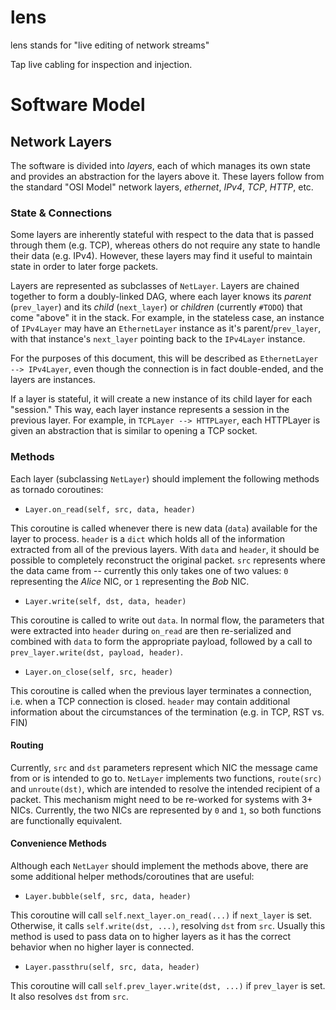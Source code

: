 # lens
lens stands for "live editing of network streams"

Tap live cabling for inspection and injection.



Software Model
==============

Network Layers
--------------

The software is divided into *layers*, each of which manages its own state and provides an abstraction for the layers above it. These layers follow from the standard "OSI Model" network layers, *ethernet*, *IPv4*, *TCP*, *HTTP*, etc.

### State & Connections

Some layers are inherently stateful with respect to the data that is passed through them (e.g. TCP), whereas others do not require any state to handle their data (e.g. IPv4). However, these layers may find it useful to maintain state in order to later forge packets.

Layers are represented as subclasses of ``NetLayer``. Layers are chained together to form a doubly-linked DAG, where each layer knows its *parent* (``prev_layer``) and its *child* (``next_layer``) or *children* (currently ``#TODO``) that come "above" it in the stack. For example, in the stateless case, an instance of ``IPv4Layer`` may have an ``EthernetLayer`` instance as it's parent/``prev_layer``, with that instance's ``next_layer`` pointing back to the ``IPv4Layer`` instance.

For the purposes of this document, this will be described as ``EthernetLayer --> IPv4Layer``, even though the connection is in fact double-ended, and the layers are instances.

If a layer is stateful, it will create a new instance of its child layer for each "session." This way, each layer instance represents a session in the previous layer. For example, in ``TCPLayer --> HTTPLayer``, each HTTPLayer is given an abstraction that is similar to opening a TCP socket.

### Methods

Each layer (subclassing ``NetLayer``) should implement the following methods as tornado coroutines:

- ``Layer.on_read(self, src, data, header)``

This coroutine is called whenever there is new data (``data``) available for the layer to process. ``header`` is a ``dict`` which holds all of the information extracted from all of the previous layers. With ``data`` and ``header``, it should be possible to completely reconstruct the original packet. ``src`` represents where the data came from -- currently this only takes one of two values: ``0`` representing the *Alice* NIC, or ``1`` representing the *Bob* NIC.

- ``Layer.write(self, dst, data, header)``

This coroutine is called to write out ``data``. In normal flow, the parameters that were extracted into ``header`` during ``on_read`` are then re-serialized and combined with ``data`` to form the appropriate payload, followed by a call to ``prev_layer.write(dst, payload, header)``.

- ``Layer.on_close(self, src, header)``

This coroutine is called when the previous layer terminates a connection, i.e. when a TCP connection is closed. ``header`` may contain additional information about the circumstances of the termination (e.g. in TCP, RST vs. FIN)

#### Routing

Currently, ``src`` and ``dst`` parameters represent which NIC the message came from or is intended to go to. ``NetLayer`` implements two functions, ``route(src)`` and ``unroute(dst)``, which are intended to resolve the intended recipient of a packet. This mechanism might need to be re-worked for systems with 3+ NICs. Currently, the two NICs are represented by ``0`` and ``1``, so both functions are functionally equivalent.

#### Convenience Methods

Although each ``NetLayer`` should implement the methods above, there are some additional helper methods/coroutines that are useful:

- ``Layer.bubble(self, src, data, header)``

This coroutine will call ``self.next_layer.on_read(...)`` if ``next_layer`` is set. Otherwise, it calls ``self.write(dst, ...)``, resolving ``dst`` from ``src``. Usually this method is used to pass data on to higher layers as it has the correct behavior when no higher layer is connected. 

- ``Layer.passthru(self, src, data, header)``

This coroutine will call ``self.prev_layer.write(dst, ...)`` if ``prev_layer`` is set. It also resolves ``dst`` from ``src``.


